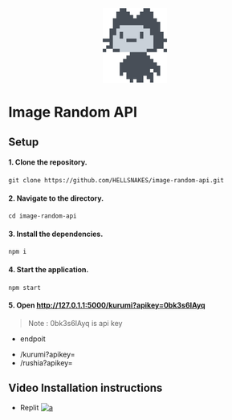 <div align="center" width="100%">
    <img src="./Public/imageboy.png" width="128" alt="" />
</div>

# Image Random API

## Setup

#### 1. Clone the repository.
```
git clone https://github.com/HELLSNAKES/image-random-api.git
```
#### 2. Navigate to the directory.
```
cd image-random-api
```
#### 3. Install the dependencies.
```
npm i
```
#### 4. Start the application.
```
npm start
```
#### 5. Open http://127.0.1.1:5000/kurumi?apikey=0bk3s6IAyq
> Note : 0bk3s6IAyq is api key

* endpoit 
- /kurumi?apikey=
- /rushia?apikey=

## Video Installation instructions

* Replit
 [![a](https://i.ytimg.com/vi/8grd5gOyX7I/maxresdefault.jpg)](https://www.youtube.com/watch?v=8grd5gOyX7I)

